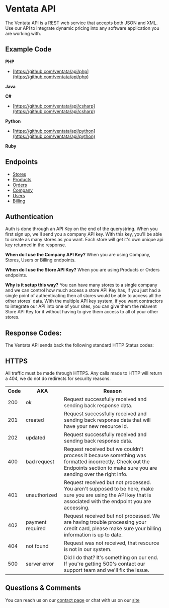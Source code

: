 Ventata API
============

The Ventata API is a REST web service that accepts both JSON and XML. Use our API to integrate dynamic pricing into any software application you are working with.


Example Code
-------------------------

**PHP**
* [https://github.com/ventata/api/php](https://github.com/ventata/api/php)

**Java**

**C#**
* [https://github.com/ventata/api/csharp](https://github.com/ventata/api/csharp)


**Python**
* [https://github.com/ventata/api/python](https://github.com/ventata/api/python)

**Ruby**



Endpoints
-------------
* [Stores](https://github.com/ventata/api/endpoints/stores.md)
* [Products](https://github.com/ventata/api/endpoints/products.md)
* [Orders](https://github.com/ventata/api/endpoints/orders.md)
* [Company](https://github.com/ventata/api/endpoints/company.md)
* [Users](https://github.com/ventata/api/endpoints/users.md)
* [Billing](https://github.com/ventata/api/endpoints/billing.md)


Authentication
--------------

Auth is done through an API Key on the end of the querystring.  When you first sign up, we'll send you a company API key.  With this key, you'll be able to create as many stores as you want.  Each store will get it's own unique api key returned in the response.     

**When do I use the Company API Key?**
When you are using Company, Stores, Users or Billing endpoints.

**When do I use the Store API Key?**
When you are using Products or Orders endpoints.

**Why is it setup this way?**
You can have many stores to a single company and we can control how much access a store API Key has, if you just had a single point of authenticating then all stores would be able to access all the other stores' data.   With the multiple API key system, if you want contractors to integrate our API into one of your sites, you can give them the relavent Store API Key for it without having to give them access to all of your other stores.


Response Codes:
--------------------

The Ventata API sends back the following standard HTTP Status codes:



HTTPS
---------

All traffic must be made through HTTPS.   Any calls made to HTTP will return a 404, we do not do redirects for security reasons.

<table>
  <tr>
    <th>Code</th><th>AKA</th><th>Reason</th>
  </tr>
  <tr>
    <td>200</td><td>ok</td><td>Request successfully received and sending back response data.</td>
  </tr>
  <tr>
    <td>201</td><td>created</td><td>Request successfully received and sending back response data that will have your new resource id.</td>
  </tr>
  <tr>
    <td>202</td><td>updated</td><td>Request successfully received and sending back response data.</td>
  </tr>
  <tr>
    <td>400</td><td>bad request</td><td>Request received but we couldn't process it because something was formatted incorrectly.  Check out the Endpoints section to make sure you are sending over the right info.</td>
  </tr>
  <tr>
    <td>401</td><td>unauthorized</td><td>Request received but not processed.  You aren't supposed to be here, make sure you are using the API key that is associated with the endpoint you are accessing.</td>
  </tr>
  <tr>
    <td>402</td><td>payment required</td><td>Request received but not processed.  We are having trouble processing your credit card, please make sure your billing information is up to date.</td>
  </tr>
  <tr>
    <td>404</td><td>not found</td><td>Request was not received, that resource is not in our system.</td>
  </tr>
  <tr>
    <td>500</td><td>server error</td><td>Did I do that?  It's something on our end.  If you're getting 500's contact our support team and we'll fix the issue.</td>
  </tr>
</table>



Questions & Comments
----------------------

You can reach us on our [contact page](https://ventata.com/contact) or chat with us on our [site](https://ventata.com)